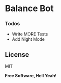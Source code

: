 # Balance Bot

### Todos

 - Write MORE Tests
 - Add Night Mode

License
----

MIT


**Free Software, Hell Yeah!**